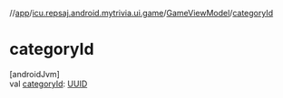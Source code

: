 //[app](../../../index.md)/[icu.repsaj.android.mytrivia.ui.game](../index.md)/[GameViewModel](index.md)/[categoryId](category-id.md)

# categoryId

[androidJvm]\
val [categoryId](category-id.md): [UUID](https://developer.android.com/reference/kotlin/java/util/UUID.html)
